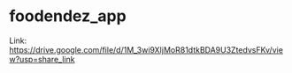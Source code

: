 # foodendez_app

Link: https://drive.google.com/file/d/1M_3wi9XIjMoR81dtkBDA9U3ZtedvsFKv/view?usp=share_link
